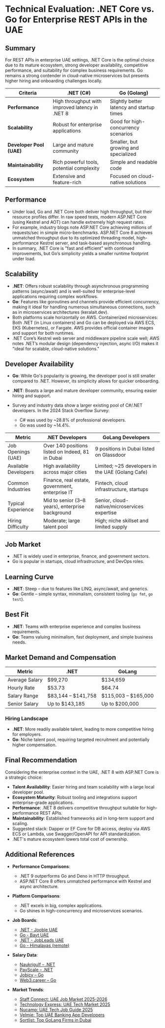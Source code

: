# Technical Evaluation: .NET Core vs. Go for Enterprise REST APIs in the UAE

## Summary

For REST APIs in enterprise UAE settings, .NET Core is the optimal choice due to its mature ecosystem, strong developer availability, competitive performance, and suitability for complex business requirements. Go remains a strong contender in cloud-native microservices but presents higher hiring and onboarding challenges locally.

| Criteria                 | .NET (C#)                                       | Go (Golang)                               |
| ------------------------ | ----------------------------------------------- | ----------------------------------------- |
| **Performance**          | High throughput with improved latency in .NET 8 | Slightly better latency and startup times |
| **Scalability**          | Robust for enterprise applications              | Good for high-concurrency scenarios       |
| **Developer Pool (UAE)** | Large and mature community                      | Smaller, but growing and specialized      |
| **Maintainability**      | Rich powerful tools, potential complexity       | Simple and readable code                  |
| **Ecosystem**            | Extensive and feature-rich                      | Focused on cloud-native solutions         |

## Performance

* Under load, Go and .NET Core both deliver high throughput, but their resource profiles differ. In raw speed tests, modern ASP.NET Core (using Kestrel and AOT) can handle extremely high request rates.
* For example, industry blogs note ASP.NET Core achieving millions of requests/sec in simple micro-benchmarks. ASP.NET Core 8 achieves unmatched throughput due to its optimized threading model, high-performance Kestrel server, and task-based asynchronous handling.
* In summary, .NET Core is "fast and efficient" with continued improvements, but Go’s simplicity yields a smaller runtime footprint under load.

## Scalability

* **.NET**: Offers robust scalability through asynchronous programming patterns (async/await) and is well-suited for enterprise-level applications requiring complex workflows.
* **Go**: Features like goroutines and channels provide efficient concurrency, making it ideal for handling numerous simultaneous connections, such as in microservices architectures (keralait.dev).
* Both platforms scale horizontally on AWS. Containerized microservices: Both .NET (in Linux containers) and Go can be deployed via AWS ECS, EKS (Kubernetes), or Fargate. AWS provides official container images and support for both runtimes.
* .NET Core’s Kestrel web server and middleware pipeline scale well; AWS notes .NET’s modular design (dependency injection, async I/O) makes it "ideal for scalable, cloud-native solutions."

## Developer Availability

* **Go**: While Go's popularity is growing, the developer pool is still smaller compared to .NET. However, its simplicity allows for quicker onboarding.
* **.NET**: Boasts a large and mature developer community, ensuring easier hiring and support.
* Survey and industry data show a larger existing pool of C#/.NET developers. In the 2024 Stack Overflow Survey:

  * C# was used by \~28.8% of professional developers.
  * Go was used by \~14.4%.

| Metric               | .NET Developers                                  | GoLang Developers                                 |
| -------------------- | ------------------------------------------------ | ------------------------------------------------- |
| Job Openings (UAE)   | Over 140 positions listed on Indeed, 81 in Dubai | 9 positions in Dubai listed on Glassdoor          |
| Available Developers | High availability across major cities            | Limited; \~25 developers in the UAE (Golang Cafe) |
| Common Industries    | Finance, real estate, government, enterprise IT  | Fintech, cloud infrastructure, startups           |
| Typical Experience   | Mid to senior (3–8 years), enterprise background | Senior, cloud-native/microservices expertise      |
| Hiring Difficulty    | Moderate; large talent pool                      | High; niche skillset and limited supply           |

## Job Market

* .NET is widely used in enterprise, finance, and government sectors.
* Go is popular in startups, cloud infrastructure, and DevOps roles.

## Learning Curve

* **.NET**: Steep – due to features like LINQ, async/await, and generics.
* **Go**: Gentle – simple syntax, minimalism, consistent tooling (`go fmt`, `go test`).

## Best Fit

* **.NET**: Teams with enterprise experience and complex business requirements.
* **Go**: Teams valuing minimalism, fast deployment, and simple business needs.

## Market Demand and Compensation

| Metric         | .NET                 | GoLang                |
| -------------- | -------------------- | --------------------- |
| Average Salary | \$99,270             | \$134,659             |
| Hourly Rate    | \$53.73              | \$64.74               |
| Salary Range   | \$83,144 – \$141,758 | \$115,003 – \$165,000 |
| Senior Salary  | Up to \$143,185      | Up to \$200,000       |

### Hiring Landscape

* **.NET**: More readily available talent, leading to more competitive hiring for employers.
* **Go**: Niche talent pool, requiring targeted recruitment and potentially higher compensation.

## Final Recommendation

Considering the enterprise context in the UAE, .NET 8 with ASP.NET Core is a strategic choice:

* **Talent Availability**: Easier hiring and team scalability with a large local developer pool.
* **Ecosystem Maturity**: Robust tooling and integrations support enterprise-grade applications.
* **Performance**: .NET 8 delivers competitive throughput suitable for high-performance REST APIs.
* **Maintainability**: Established frameworks aid in long-term support and scaling.
* Suggested stack: Dapper or EF Core for DB access, deploy via AWS ECS or Lambda, use Swagger/OpenAPI for API standardization.
* .NET's mature ecosystem lowers total cost of ownership.

## Additional References

* **Performance Comparisons**:

  * .NET 9 outperforms Go and Deno in HTTP throughput.
  * ASP.NET Core 8 offers unmatched performance with Kestrel and async architecture.

* **Platform Comparisons**:

  * .NET excels in big, complex applications.
  * Go shines in high-concurrency and microservices scenarios.

* **Job Boards**:

  * [.NET - Jooble UAE](https://ae.jooble.org/jobs-c%23%2F.net-developer/Dubai)
  * [Go - Bayt UAE](https://www.bayt.com/en/uae/jobs/golang-developer-jobs-in-dubai/)
  * [.NET - JobLeads UAE](https://www.jobleads.com/ae/jobs/net-developer-jobs)
  * [Go - Himalayas (remote)](https://himalayas.app/jobs/countries/united-arab-emirates/golang)

* **Salary Data**:

  * [Naukrigulf – .NET](https://www.naukrigulf.com/salaries/dot-net-developer-salary-in-uae)
  * [PayScale – .NET](https://www.payscale.com/research/AE/Skill=.NET/Salary)
  * [Jobicy – Go](https://jobicy.com/salaries/ae/go-developer)
  * [Web3.career – Go](https://web3.career/web3-salaries/golang-developer)

* **Market Trends**:

  * [Staff Connect: UAE Job Market 2025-2026](https://www.staffconnect.ae/uae-job-market-trends/)
  * [Technology Express: UAE Tech Market 2025](https://thetechnologyexpress.com/tech-job-market-in-uae-set-to-boom-in-2025-as-global-firms-expand-operations/)
  * [Nucamp: UAE Tech Job Guide 2025](https://www.nucamp.co/blog/coding-bootcamp-united-arab-emirates-are-getting-a-job-in-tech-in-united-arab-emirates-in-2025-the-complete-guide)
  * [Velmie: Top UAE Banking App Developers](https://www.velmie.com/top-banking-software-developers-uae)
  * [Sortlist: Top GoLang Firms in Dubai](https://www.sortlist.com/s/golang-development/dubai-ae)
